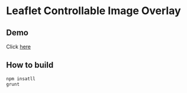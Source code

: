 # Leaflet Controllable Image Overlay

## Demo

Click [here](http://rawgit.com/agate/Leaflet.controllable-image-overlay/master/demo/index.html)

## How to build

```bash
npm insatll
grunt
```
